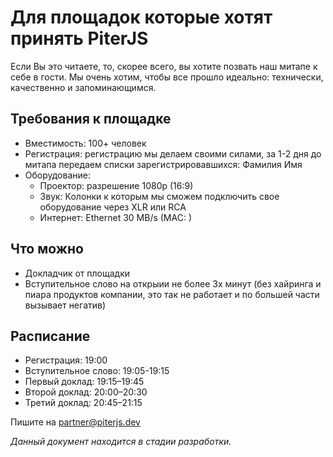 # Для площадок которые хотят принять PiterJS
Если Вы это читаете, то, скорее всего, вы хотите позвать наш митапе к себе в гости. 
Мы очень хотим, чтобы все прошло идеально: технически, качественно и запоминающимся.

## Требования к площадке
- Вместимость: 100+ человек
- Регистрация: регистрацию мы делаем своими силами, за 1-2 дня до митапа передаем списки зарегистрировавшихся: Фамилия Имя
- Оборудование:
  - Проектор: разрешение 1080p (16:9)
  - Звук: Колонки к которым мы сможем подключить свое оборудование через XLR или RCA
  - Интернет: Ethernet 30 MB/s (MAC: )

## Что можно
- Докладчик от площадки
- Вступительное слово на открыии не более 3х минут (без хайринга и пиара продуктов компании, это так не работает и по большей части вызывает негатив)

## Расписание
- Регистрация: 19:00
- Вступительное слово: 19:05-19:15
- Первый доклад: 19:15–19:45
- Второй доклад: 20:00–20:30
- Третий доклад: 20:45–21:15

Пишите на partner@piterjs.dev

*Данный документ находится в стадии разработки.*
